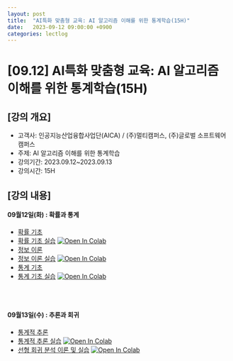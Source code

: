 ```yaml
---
layout: post
title:  "AI특화 맞춤형 교육: AI 알고리즘 이해를 위한 통계학습(15H)"
date:   2023-09-12 09:00:00 +0900
categories: lectlog
---
```


# [09.12] AI특화 맞춤형 교육: AI 알고리즘 이해를 위한 통계학습(15H)

## [강의 개요]

* 고객사: 인공지능산업융합사업단(AICA) / (주)멀티캠퍼스, (주)글로벌 소프트웨어 캠퍼스
* 주제: AI 알고리즘 이해를 위한 통계학습
* 강의기간: 2023.09.12~2023.09.13
* 강의시간: 15H

## [강의 내용]

#### 09월12일(화) : 확률과 통계

* [확률 기초](../LectureFiles/pdf/ST01_확률기초.pdf)
* [확률 기초 실습](../LectureFiles/src/ST001_Probability_Basic.ipynb) [![Open In Colab](https://colab.research.google.com/assets/colab-badge.svg)](https://colab.research.google.com/github/aidalabs/Lectures/blob/main/LectureFiles/src/ST001_Probability_Basic.ipynb)
* [정보 이론](../LectureFiles/pdf/ST03_정보이론.pdf)
* [정보 이론 실습](../LectureFiles/src/ST003_Information_Theory.ipynb) [![Open In Colab](https://colab.research.google.com/assets/colab-badge.svg)](https://colab.research.google.com/github/aidalabs/Lectures/blob/main/LectureFiles/src/ST003_Information_Theory.ipynb)
* [통계 기초](../LectureFiles/pdf/ST02_통계기초.pdf)
* [통계 기초 실습](../LectureFiles/src/ST101_EDA_Rrestaurant.ipynb) [![Open In Colab](https://colab.research.google.com/assets/colab-badge.svg)](https://colab.research.google.com/github/aidalabs/Lectures/blob/main/LectureFiles/src/ST101_EDA_Rrestaurant.ipynb)
<br/>
<br/>

#### 09월13일(수) : 추론과 회귀

* [통계적 추론](../LectureFiles/pdf/ST05_통계적추론.pdf)
* [통계적 추론 실습](../LectureFiles/src/ST005_Statistics_Inference.ipynb) [![Open In Colab](https://colab.research.google.com/assets/colab-badge.svg)](https://colab.research.google.com/github/aidalabs/Lectures/blob/main/LectureFiles/src/ST005_Statistics_Inference.ipynb)
* [선형 회귀 분석 이론 및 실습](../LectureFiles/src/ST006_Regression_Analysis.ipynb) [![Open In Colab](https://colab.research.google.com/assets/colab-badge.svg)](https://colab.research.google.com/github/aidalabs/Lectures/blob/main/LectureFiles/src/ST006_Regression_Analysis.ipynb)
